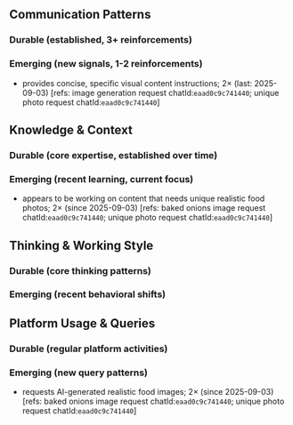 ## Communication Patterns
### Durable (established, 3+ reinforcements)

### Emerging (new signals, 1-2 reinforcements)
- provides concise, specific visual content instructions; 2× (last: 2025-09-03) [refs: image generation request chatId:`eaad0c9c741440`; unique photo request chatId:`eaad0c9c741440`]

## Knowledge & Context
### Durable (core expertise, established over time)

### Emerging (recent learning, current focus)
- appears to be working on content that needs unique realistic food photos; 2× (since 2025-09-03) [refs: baked onions image request chatId:`eaad0c9c741440`; unique photo request chatId:`eaad0c9c741440`]

## Thinking & Working Style
### Durable (core thinking patterns)

### Emerging (recent behavioral shifts)

## Platform Usage & Queries
### Durable (regular platform activities)

### Emerging (new query patterns)
- requests AI-generated realistic food images; 2× (since 2025-09-03) [refs: baked onions image request chatId:`eaad0c9c741440`; unique photo request chatId:`eaad0c9c741440`]